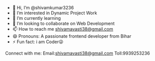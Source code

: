 - 👋 Hi, I’m @shivamkumar3236
- 👀 I’m interested in Dynamic Project Work
- 🌱 I’m currently learning 
- 💞️ I’m looking to collaborate on Web Development
- 📫 How to reach me shivamavasti38@gmail.com
- 😄 Pronouns: A passionate frontend developer from Bihar 
- ⚡ Fun fact: i am Coder😜

Connect with me:
Email:shivamavasti38@gmail.com
Toll:9939253236
